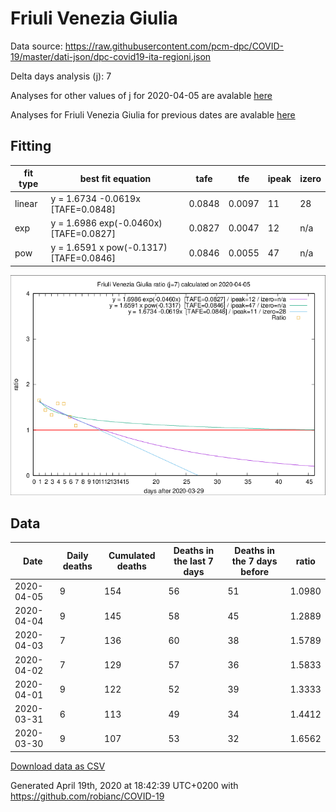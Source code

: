 # Friuli Venezia Giulia

Data source: https://raw.githubusercontent.com/pcm-dpc/COVID-19/master/dati-json/dpc-covid19-ita-regioni.json

Delta days analysis (j): 7

Analyses for other values of j for 2020-04-05 are avalable [here](../2020-04-05/README.md)

Analyses for Friuli Venezia Giulia for previous dates are avalable [here](../README.md)

## Fitting 
|fit type|best fit equation|tafe|tfe|ipeak|izero|
|-------|-----|--------|------|---|---|
|linear|y = 1.6734 -0.0619x  [TAFE=0.0848]|0.0848|0.0097|11|28|
|exp|y = 1.6986 exp(-0.0460x)  [TAFE=0.0827]|0.0827|0.0047|12|n/a|
|pow|y = 1.6591 x pow(-0.1317)  [TAFE=0.0846]|0.0846|0.0055|47|n/a|

![Plot](COVID-19_friuli_venezia_giulia_j7_2020-04-05.png)

## Data
|Date|Daily deaths|Cumulated deaths|Deaths in the last 7 days|Deaths in the 7 days before|ratio|
|----|----------|-----------|-------|--------------------|-----|
|2020-04-05|9|154|56|51|1.0980|
|2020-04-04|9|145|58|45|1.2889|
|2020-04-03|7|136|60|38|1.5789|
|2020-04-02|7|129|57|36|1.5833|
|2020-04-01|9|122|52|39|1.3333|
|2020-03-31|6|113|49|34|1.4412|
|2020-03-30|9|107|53|32|1.6562|

[Download data as CSV](COVID-19_friuli_venezia_giulia_j7_2020-04-05.csv)

Generated April 19th, 2020 at 18:42:39 UTC+0200 with https://github.com/robianc/COVID-19
